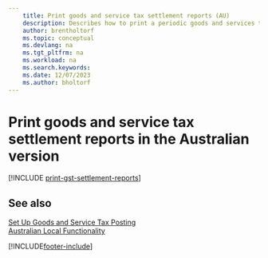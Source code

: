 ```yaml
---
    title: Print goods and service tax settlement reports (AU)
    description: Describes how to print a periodic goods and services tax (GST) settlement in the Australian version of Business Central.
    author: brentholtorf
    ms.topic: conceptual
    ms.devlang: na
    ms.tgt_pltfrm: na
    ms.workload: na
    ms.search.keywords:
    ms.date: 12/07/2023
    ms.author: bholtorf
---
```


# Print goods and service tax settlement reports in the Australian version

[!INCLUDE [print-gst-settlement-reports](../includes/AUNZ/print-gst-settlement-reports.md)]

## See also

[Set Up Goods and Service Tax Posting](how-to-set-up-goods-and-service-tax-posting.md)   
[Australian Local Functionality](australia-local-functionality.md)  


[!INCLUDE[footer-include](../../includes/footer-banner.md)]